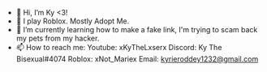 - 👋 Hi, I’m Ky <3!
- 👀 I play Roblox. Mostly Adopt Me.
- 🌱 I’m currently learning how to make
a fake link, I'm trying to scam back 
my pets from my hacker.
- 📫 How to reach me: 
Youtube: xKyTheLxserx
Discord: Ky The Bisexual#4074
Roblox: xNot_Mariex
Email: kyrieroddey1232@gmail.com

<!---
xKyTheLxserx/xKyTheLxserx is a ✨ special ✨ repository because its `README.md` (this file) appears on your GitHub profile.
You can click the Preview link to take a look at your changes.
--->
